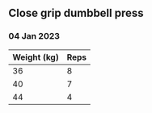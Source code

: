 ## Close grip dumbbell press

### 04 Jan 2023

| Weight (kg) | Reps |
| ----------- | ---- |
| 36 | 8 |
| 40 | 7 |
| 44 | 4 |